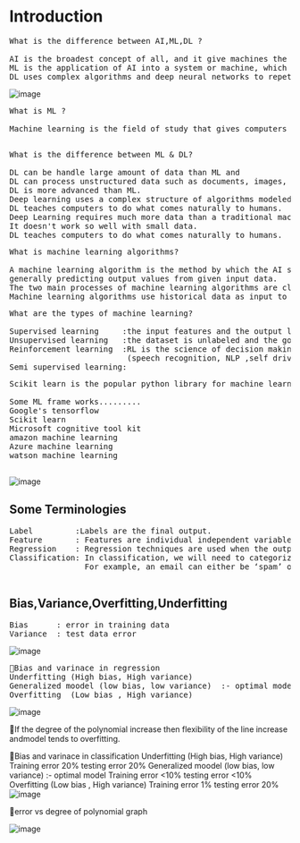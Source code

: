 # Introduction

<pre>
What is the difference between AI,ML,DL ?

AI is the broadest concept of all, and it give machines the ability to imitate human behavior.
ML is the application of AI into a system or machine, which helps it to self-learn and improve continuasly.
DL uses complex algorithms and deep neural networks to repetitively train a specific model or pattern.
</pre>
![image](https://user-images.githubusercontent.com/80596152/202169926-fbcf522a-b080-44fd-ac87-c9cbfa594bc0.png)

<pre>
What is ML ?

Machine learning is the field of study that gives computers the ability to learn without being explicitly learned.

</pre>

<pre>
What is the difference between ML & DL?

DL can be handle large amount of data than ML and 
DL can process unstructured data such as documents, images, and text.
DL is more advanced than ML.
Deep learning uses a complex structure of algorithms modeled on the human brain.
DL teaches computers to do what comes naturally to humans.
Deep Learning requires much more data than a traditional machine learning algorithm.
It doesn't work so well with small data.
DL teaches computers to do what comes naturally to humans.
</pre>


<pre>
What is machine learning algorithms?

A machine learning algorithm is the method by which the AI system conducts its task, 
generally predicting output values from given input data. 
The two main processes of machine learning algorithms are classification and regression.
Machine learning algorithms use historical data as input to predict new output values.
</pre>


<pre>
What are the types of machine learning?

Supervised learning     :the input features and the output labels are defined.
Unsupervised learning   :the dataset is unlabeled and the goal is to discover hidden relationships.
Reinforcement learning  :RL is the science of decision making.It is about taking suitable action to maximize reward in a particular situation.
                         (speech recognition, NLP ,self driving vehicle)
Semi supervised learning:
</pre>

<pre>
Scikit learn is the popular python library for machine learning.

Some ML frame works.........
Google's tensorflow
Scikit learn
Microsoft cognitive tool kit
amazon machine learning
Azure machine learning
watson machine learning

</pre>









![image](https://user-images.githubusercontent.com/80596152/202324134-58bca834-109a-4cae-a772-d9764649d067.png)


## Some Terminologies
<pre>
Label         :Labels are the final output.
Feature       : Features are individual independent variables that act as the input in the system.
Regression    : Regression techniques are used when the output is real-valued based on continuous variables.
Classification: In classification, we will need to categorize data into predefined classes. 
                For example, an email can either be ‘spam’ or ‘not spam’.

</pre>


## Bias,Variance,Overfitting,Underfitting
<pre>
Bias      : error in training data 
Variance  : test data error
</pre>
![image](https://user-images.githubusercontent.com/80596152/202327071-f580ef37-7e09-4169-bef7-e0b2ad23e053.png)

<pre>
🦖Bias and varinace in regression
Underfitting (High bias, High variance)
Generalized moodel (low bias, low variance)  :- optimal model
Overfitting  (Low bias , High variance)
</pre>
![image](https://user-images.githubusercontent.com/80596152/202328953-3e1361f3-2214-448d-93ca-7b281ccad521.png)

🦖If the degree of the polynomial increase then flexibility of the line increase andmodel tends to overfitting.

🦖Bias and varinace in classification
Underfitting (High bias, High variance)
	Training error 20%
	testing error  20%
Generalized moodel (low bias, low variance)  :- optimal model
	Training error <10%
	testing error  <10%
Overfitting  (Low bias , High variance)
	Training error 1%
	testing error 20%
</pre>
![image](https://user-images.githubusercontent.com/80596152/202328803-6ec43608-36da-4f31-b76f-93f973d288a3.png)


🦖error vs degree of polynomial graph


![image](https://user-images.githubusercontent.com/80596152/202328202-de310b14-1d53-4914-a2ec-c6daa06fd717.png)


















































